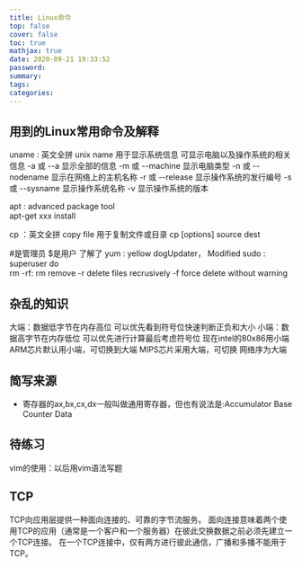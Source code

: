 ```yaml
---
title: Linux命令
top: false
cover: false
toc: true
mathjax: true
date: 2020-09-21 19:33:52
password:
summary:
tags:
categories:
---
```


## 用到的Linux常用命令及解释
<!--more-->
uname : 英文全拼 unix name  用于显示系统信息 可显示电脑以及操作系统的相关信息
-a 或 --a 显示全部的信息
-m 或 --machine 显示电脑类型
-n 或 --nodename 显示在网络上的主机名称
-r 或 --release 显示操作系统的发行编号
-s 或 --sysname 显示操作系统名称
-v 显示操作系统的版本

apt : advanced package tool  
apt-get  xxx  install  

cp ：英文全拼 copy file 用于复制文件或目录
cp [options] source dest

#是管理员 $是用户
了解了
yum : yellow dogUpdater， Modified
sudo : superuser do  
rm -rf: rm remove -r delete files recrusively -f force  delete without warning
## 杂乱的知识
大端：数据低字节在内存高位 可以优先看到符号位快速判断正负和大小
小端：数据高字节在内存低位 可以优先进行计算最后考虑符号位
现在intel的80x86用小端
ARM芯片默认用小端，可切换到大端
MIPS芯片采用大端，可切换
网络序为大端  

## 简写来源
* 寄存器的ax,bx,cx,dx一般叫做通用寄存器，但也有说法是:Accumulator Base Counter Data    
## 待练习
vim的使用：以后用vim语法写题
























## TCP

TCP向应用层提供一种面向连接的、可靠的字节流服务。
面向连接意味着两个使用TCP的应用（通常是一个客户和一个服务器）在彼此交换数据之前必须先建立一个TCP连接。
在一个TCP连接中，仅有两方进行彼此通信，广播和多播不能用于TCP。
